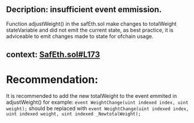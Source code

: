 ## Decription: insufficient event emmission.
Function adjustWeight() in the safEth.sol make changes to totalWeight stateVariable and did not emit the current state, as best practice, it is adviceable to emit changes made to state for ofchain usage.

## context: [SafEth.sol#L173](https://github.com/code-423n4/2023-03-asymmetry/blob/44b5cd94ebedc187a08884a7f685e950e987261c/contracts/SafEth/SafEth.sol#L173)
# Recommendation:
It is recommended to add the new totalWeight to the event emmited in adjustWeight() for example:
`event WeightChange(uint indexed index, uint weight);`
 should be replaced with
`event WeightChange(uint indexed index, uint indexed weight, uint indexed _NewtotalWeight);`